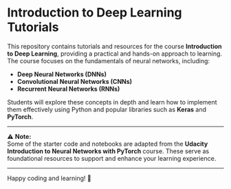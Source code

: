 # Introduction to Deep Learning Tutorials

This repository contains tutorials and resources for the course **Introduction to Deep Learning**, providing a practical and hands-on approach to learning. The course focuses on the fundamentals of neural networks, including:  

- **Deep Neural Networks (DNNs)**  
- **Convolutional Neural Networks (CNNs)**  
- **Recurrent Neural Networks (RNNs)**  

Students will explore these concepts in depth and learn how to implement them effectively using Python and popular libraries such as **Keras** and **PyTorch**.  

---

⚠️ **Note:**  
Some of the starter code and notebooks are adapted from the **Udacity Introduction to Neural Networks with PyTorch** course. These serve as foundational resources to support and enhance your learning experience.  

---

Happy coding and learning! 🚀
